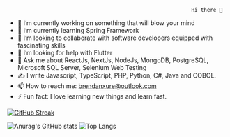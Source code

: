                                                                Hi there 👋
                                                               

- 🔭 I’m currently working on something that will blow your mind
- 🌱 I’m currently learning Spring Framework
- 👯 I’m looking to collaborate with software developers equipped with fascinating skills
- 🤔 I’m looking for help with Flutter
- 💬 Ask me about ReactJs, NextJs, NodeJs, MongoDB, PostgreSQL, Microsoft SQL Server, Selenium Web Testing
- ✍️ I write Javascript, TypeScript, PHP, Python, C#, Java and COBOL.
- 📫 How to reach me: brendanxure@outlook.com
- ⚡ Fun fact: I love learning new things and learn fast.

[![GitHub Streak](https://streak-stats.demolab.com/?user=brendanxure)](https://git.io/streak-stats)

![Anurag's GitHub stats](https://github-readme-stats.vercel.app/api?username=brendanxure&show_icons=true&theme=dark)  ![Top Langs](https://github-readme-stats.vercel.app/api/top-langs/?username=brendanxure&layout=compact)


